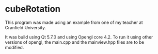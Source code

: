 # cubeRotation

This program was made using an example from one of my teacher at Cranfield University.

It was build using Qt 5.7.0 and using Opengl core 4.2. To run it using other versions of opengl, the main.cpp and the mainview.hpp files are to be modified.

